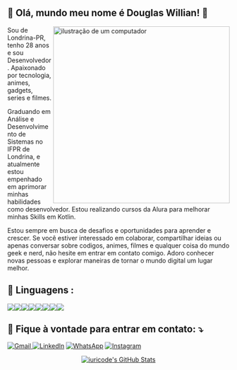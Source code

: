 ## 💜 Olá, mundo meu nome é <strong>Douglas Willian! 👋</strong>

<img src="https://raw.githubusercontent.com/MicaelliMedeiros/micaellimedeiros/master/image/computer-illustration.png" alt="ilustração de um computador" min-width="400px" max-width="400px" width="400px" align="right">

<p align="left"> 
   Sou de Londrina-PR, tenho 28 anos e sou Desenvolvedor. Apaixonado por tecnologia, animes, gadgets, series e filmes.

Graduando em Análise e Desenvolvimento de Sistemas no IFPR de Londrina, e atualmente estou empenhado em aprimorar minhas habilidades como desenvolvedor. Estou realizando cursos da Alura para melhorar minhas Skills em Kotlin.

Estou sempre em busca de desafios e oportunidades para aprender e crescer. Se você estiver interessado em colaborar, compartilhar ideias ou apenas conversar sobre codigos, animes, filmes e qualquer coisa do mundo geek e nerd, não hesite em entrar em contato comigo. Adoro conhecer novas pessoas e explorar maneiras de tornar o mundo digital um lugar melhor.
</p>


 ## 🦄 Linguagens : </strong>

 <div style="display: flex; flex-direction: row;">
  <img src="https://img.shields.io/badge/Kotlin-0095D5?&style=for-the-badge&logo=kotlin&logoColor=white">
  <img src="https://img.shields.io/badge/JavaScript-323330?style=for-the-badge&logo=javascript&logoColor=F7DF1E">
  <img src="https://img.shields.io/badge/React-20232A?style=for-the-badge&logo=react&logoColor=61DAFB">
  <img src="https://img.shields.io/badge/React_Native-20232A?style=for-the-badge&logo=react&logoColor=61DAFB">
  <img src="https://img.shields.io/badge/Git-E34F26?style=for-the-badge&logo=git&logoColor=white">
  <img src="https://img.shields.io/badge/HTML-239120?style=for-the-badge&logo=html5&logoColor=white">
  <img src="https://img.shields.io/badge/CSS3-1572B6?style=for-the-badge&logo=css3&logoColor=white">
  <img src="https://img.shields.io/badge/Python-1572B6?style=for-the-badge&logo=css3&logoColor=white">
</div>




  ## 💌 Fique à vontade para entrar em contato: ⤵️ </strong>


<p align="left">
 <a href="mailto:douglasbso12@gmail.com" title="Gmail">
  <img src="https://img.shields.io/badge/-Gmail-FF0000?style=flat-square&labelColor=FF0000&logo=gmail&logoColor=white" alt="Gmail"/>
</a>

  <a href="https://www.linkedin.com/in/douglas-basilio-459a6a1bb/" title="LinkedIn">
  <img src="https://img.shields.io/badge/-Linkedin-0e76a8?style=flat-square&logo=Linkedin&logoColor=white&link=LINK-DO-SEU-LINKEDIN" alt="LinkedIn"/></a>

  <a href="https://api.whatsapp.com/send/?phone=%2B5543991904442&text&type=phone_number&app_absent=0" title="WhatsApp">
  <img src="https://img.shields.io/badge/-WhatsApp-25d366?style=flat-square&labelColor=25d366&logo=whatsapp&logoColor=white&link=API-DO-SEU-WHATSAPP" alt="WhatsApp"/></a>

  <a href="http://instagram.com/ou.douglas" title="Instagram">
  <img src="https://img.shields.io/badge/-Instagram-DF0174?style=flat-square&labelColor=DF0174&logo=instagram&logoColor=white&link=LINK-DO-SEU-INSTAGRAM" alt="Instagram"/></a>
</p>

<p align="center">
  <a href="https://github.com/iuricode">
    <img src="https://github-readme-stats.vercel.app/api/top-langs/?username=DouglasWillianBasilio&hide=html&layout=compact&theme=synthwave" alt="iuricode's GitHub Stats"/>
  </a>
</p>

